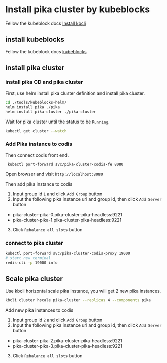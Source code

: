 
# Install pika cluster by kubeblocks
Fellow the kubeblock docs [Install kbcli](https://kubeblocks.io/docs/preview/user_docs/installation/install-kbcli)

## install kubeblocks
Fellow the kubeblock docs [kubeblocks](https://kubeblocks.io/docs/preview/user_docs/installation/install-kubeblocks)

## install pika cluster

### install pika CD and pika cluster 
First, use helm install pika cluster definition and install pika cluster.

```bash
cd ./tools/kubeblocks-helm/
helm install pika ./pika
helm install pika-cluster ./pika-cluster
```

Wait for pika cluster until the status to be `Running`.
```bash
kubectl get cluster --watch
````

### Add Pika instance to codis
Then connect codis front end.
```bash
 kubectl port-forward svc/pika-cluster-codis-fe 8080
```
Open browser and visit `http://localhost:8080`

Then add pika instance to codis
1. Input group id `1` and click `Add Group` button
2. Input the following pika instance url and group id, then click `Add Server` button
- pika-cluster-pika-0.pika-cluster-pika-headless:9221
- pika-cluster-pika-1.pika-cluster-pika-headless:9221
 
3. Click `Rebalance all slots` button


### connect to pika cluster
```bash
kubectl port-forward svc/pika-cluster-codis-proxy 19000
# start new terminal
redis-cli -p 19000 info
```

## Scale pika cluster

Use kbcli horizontal scale pika instance, you will get 2 new pika instances.
```bash
kbcli cluster hscale pika-cluster --replicas 4 --components pika
```

Add new pika instances to codis
1. Input group id `2` and click `Add Group` button
2. Input the following pika instance url and group id, then click `Add Server` button
- pika-cluster-pika-2.pika-cluster-pika-headless:9221
- pika-cluster-pika-3.pika-cluster-pika-headless:9221
3. Click `Rebalance all slots` button

